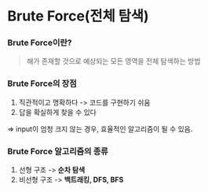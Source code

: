 # Brute Force(전체 탐색)

### Brute Force이란?
> 해가 존재할 것으로 예상되는 모든 영역을 전체 탐색하는 방법

### Brute Force의 장점
1. 직관적이고 명확하다 -> 코드를 구현하기 쉬움
2. 답을 확실하게 찾을 수 있다

=> input이 엄청 크지 않는 경우, 효율적인 알고리즘이 될 수 있음.

### Brute Force 알고리즘의 종류
1. 선형 구조 -> **순차 탐색** 
2. 비선형 구조 -> **백트래킹, DFS, BFS** 
